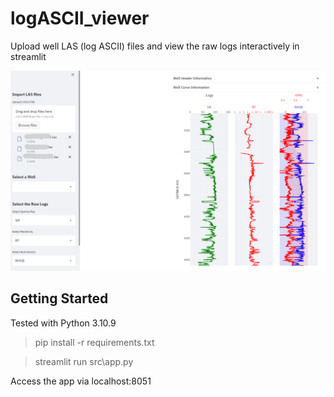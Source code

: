 # logASCII_viewer
Upload well LAS (log ASCII) files and view the raw logs interactively in streamlit

![preview](/src/logASCII_viewer/data/preview.png)


## Getting Started
Tested with Python 3.10.9
> pip install -r requirements.txt

> streamlit run src\app.py

Access the app via localhost:8051
